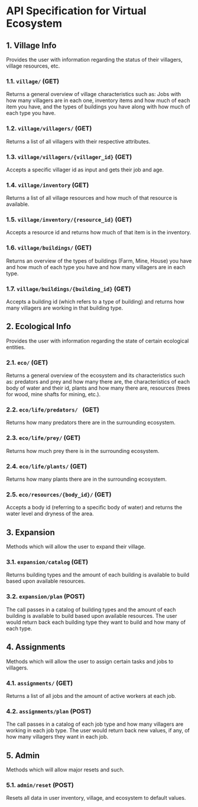 # API Specification for Virtual Ecosystem

## 1. Village Info

Provides the user with information regarding the status of their villagers, village resources, etc.

### 1.1. `village/` (GET)

Returns a general overview of village characteristics such as: Jobs with how many villagers
are in each one, inventory items and how much of each item you have, and 
the types of buildings you have along with how much of each type you have.

### 1.2. `village/villagers/` (GET)

Returns a list of all villagers with their respective attributes.

### 1.3. `village/villagers/{villager_id}` (GET)

Accepts a specific villager id as input and gets their job and age.

### 1.4. `village/inventory` (GET)

Returns a list of all village resources and how much of that resource is available.

### 1.5. `village/inventory/{resource_id}` (GET)

Accepts a resource id and returns how much of that item is in the inventory.

### 1.6. `village/buildings/` (GET)

Returns an overview of the types of buildings (Farm, Mine, House) you 
have and how much of each type you have and how many villagers are in each type.

### 1.7. `village/buildings/{building_id}` (GET)

Accepts a building id (which refers to a type of building) and returns 
how many villagers are working in that building type.


## 2. Ecological Info

Provides the user with information regarding the state of certain ecological entities.

### 2.1. `eco/` (GET)

Returns a general overview of the ecosystem and its characteristics such as: predators and prey and 
how many there are, the characteristics of each body of water and their id, plants and 
how many there are, resources (trees for wood, mine shafts for mining, etc.).

### 2.2. `eco/life/predators/ ` (GET)

Returns how many predators there are in the surrounding ecosystem.

### 2.3. `eco/life/prey/` (GET)

Returns how much prey there is in the surrounding ecosystem.

### 2.4. `eco/life/plants/` (GET)

Returns how many plants there are in the surrounding ecosystem.

### 2.5. `eco/resources/{body_id}/` (GET)

Accepts a body id (referring to a specific body of water) and returns the 
water level and dryness of the area.


## 3. Expansion 

Methods which will allow the user to expand their village.

### 3.1. `expansion/catalog` (GET)

Returns building types and the amount of each building is available 
to build based upon available resources.

### 3.2. `expansion/plan` (POST)

The call passes in a catalog of building types and the amount of each building is available to build based 
upon available resources. The user would return back each building type they want to build
and how many of each type.


## 4. Assignments

Methods which will allow the user to assign certain tasks and jobs to villagers.

### 4.1. `assignments/` (GET)

Returns a list of all jobs and the amount of active workers at each job. 

### 4.2. `assignments/plan` (POST)

The call passes in a catalog of each job type and how many villagers are working in each job type. 
The user would return back new values, if any, of how many villagers they want in each job.

## 5. Admin

Methods which will allow major resets and such.

### 5.1. `admin/reset` (POST)

Resets all data in user inventory, village, and ecosystem to default values.
